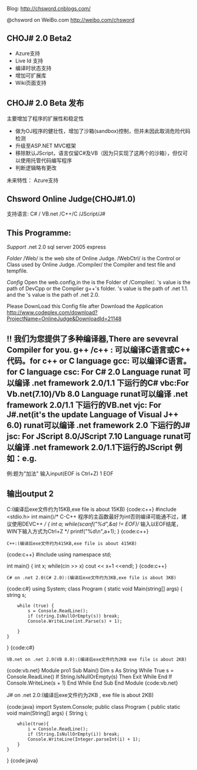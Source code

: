 Blog: http://chsword.cnblogs.com/

@chsword on WeiBo.com http://weibo.com/chsword

## CHOJ# 2.0 Beta2

* Azure支持
* Live Id 支持
* 编译时状态支持
* 增加可扩展库
* Wiki页面支持

## CHOJ# 2.0 Beta 发布
主要增加了程序的扩展性和稳定性
* 做为OJ程序的健壮性，增加了沙箱(sandbox)控制，但并未因此取消危险代码检测
* 升级至ASP.NET MVC框架
* 移除默认JScript，语言仅留C#及VB（因为只实现了这两个的沙箱），但仅可以使用托管代码编写程序
* 判断逻辑略有更改

未来特性：
Azure支持

## Chsword Online Judge(CHOJ#1.0)

支持语言:
C# / VB.net /C++/C /JScript/J#



## This Programme:
*Support*
.net 2.0
sql server 2005 express

*Folder*
/Web/ is the web site of Online Judge.
/WebCtrl/ is the Control or Class used by Online Judge.
/Compiler/ the Compiler and test file and tempfile.

*Config*
Open the web.config,in the<appSettings> <add key="Path"/> is the Folder of /Compiler/.
<add key="DevCppPath"/>'s value is the path of DevCpp or the Complier g++'s folder.
<add key="DotNet1Path"/>'s value is the path of .net 1.1.
and the <add key="DotNet2Path"/>'s value is the path of .net 2.0.

Please DownLoad this Config file after Download the Application http://www.codeplex.com/download?ProjectName=OnlineJudge&DownloadId=21148




!! 我们为您提供了多种编译器,There are sevevral Compiler for you.
g++ /c++ : 可以编译C语言或C++  代码。for c++ or C language
gcc: 可以编译C语言。for C language
csc: For C# 2.0 Language runat   可以编译 .net framework 2.0/1.1 下运行的C#
vbc:For Vb.net(7.10)/Vb 8.0 Language runat可以编译  .net framework 2.0/1.1 下运行的VB.net
vjc: For J#.net(it's the update Language of Visual J++ 6.0) runat可以编译  .net framework 2.0 下运行的J#
jsc: For JScript 8.0/JScript 7.10 Language runat可以编译  .net framework 2.0/1.1下运行的JScript
例如：e.g.
----------------------------------------
例:题为"加法"
输入input(EOF is Ctrl+Z)
1
EOF

输出output
2
-----------------------------------------
C:(编译后exe文件约为15KB,exe file is about 15KB)
{code:c++}
#include <stdio.h>
int main()/* C-C++   程序的主函数最好为int否则编译可能通不过，建议使用DEVC++ */
{
    int a;
    while(scanf("%d",&a) != EOF)/* 输入以EOF结尾，WIN下输入方式为Ctrl+Z */
        printf("%d\n",a+1);
}
{code:c++}	
	
	C++:(编译后exe文件约为415KB,exe file is about 415KB)
{code:c++}
#include <iostream>
using namespace std;

int main()
{
    int x;
    while(cin >> x)
        cout << x+1 <<endl;
}
{code:c++}

	C# on .net 2.0(C# 2.0):(编译后exe文件约为3KB,exe file is about 3KB)

{code:c#}
using System;
class Program {
	static void Main(string[] args) {
		string s;
	
		while (true) {
			s = Console.ReadLine();
			if (string.IsNullOrEmpty(s)) break;
			Console.WriteLine(int.Parse(s) + 1);

		}
	}
}
{code:c#}
	
	VB.net on .net 2.0(VB 8.0):(编译后exe文件约为2KB exe file is about 2KB)

{code:vb.net}
Module pro1
    Sub Main()
        Dim s As String
        While True
            s = Console.ReadLine()
            If String.IsNullOrEmpty(s) Then
                Exit While
            End If
            Console.WriteLine(s + 1)
        End While
    End Sub
End Module
{code:vb.net}

J# on .net 2.0:(编译后exe文件约为2KB , exe file is about 2KB)

{code:java}
import System.Console;
public class Program
{
    public static void main(String[] args)
    {
        String i;
       
        while(true){
            i = Console.ReadLine();
            if (String.IsNullOrEmpty(i)) break;
            Console.WriteLine(Integer.parseInt(i) + 1);
        }
    }
}
{code:java}
